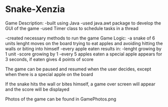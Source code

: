 # Snake-Xenzia

Game Description:
-built using Java
-used java.awt package to develop the GUI of the game
-used Timer class to schedule tasks in a thread

-created necessary methods to run the game
 Game Logic:
 -a snake of 6 units lenght moves on the board trying to eat apples and avoiding hitting the walls or 
 biting into himself
 -every apple eaten results in: -lenght growing by 1 unit
                                -score growing by 1
-every 5 apples eaten a special apple appears for 3 seconds, if eaten gives 4 points of score

The game can be paused and resumed when the user decides, except when there is a special apple on the board

If the snake hits the wall or bites himself, a game over screen will appear and the score will be displayed

Photos of the game can be found in GamePhotos.png
                
